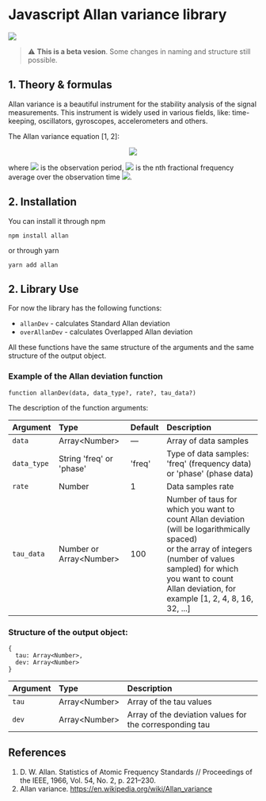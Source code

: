 # Javascript Allan variance library

<p>
  <img src="https://github.com/nikit-1/allan/workflows/GitHub%20Test%20&%20NPM%20Publish/badge.svg" />
</p>

> :warning: **This is a beta vesion**. Some changes in naming and structure still possible.

## 1. Theory & formulas

Allan variance is a beautiful instrument for the stability analysis of the signal measurements. This instrument is widely used in various fields, like: time-keeping, oscillators, gyroscopes, accelerometers and others.

The Allan variance equation [1, 2]:

<p align="center">
<img src="https://render.githubusercontent.com/render/math?math=\sigma^2_y(\tau) = \frac{1}{2} \langle ( \widebar{y}_{n %2B 1} - \widebar{y}_{n} )^2 \rangle">
</p>

where <img src="https://render.githubusercontent.com/render/math?math=\tau"> is the observation period, <img src="https://render.githubusercontent.com/render/math?math=\widebar{y}_{n}"> is the nth fractional frequency average over the observation time <img src="https://render.githubusercontent.com/render/math?math=\tau">.

## 2. Installation

You can install it through npm
```
npm install allan
```

or through yarn
```
yarn add allan
```

## 2. Library Use

For now the library has the following functions:
- `allanDev` - calculates Standard Allan deviation
- `overAllanDev` - calculates Overlapped Allan deviation

All these functions have the same structure of the arguments and the same structure of the output object.

### Example of the Allan deviation function

```
function allanDev(data, data_type?, rate?, tau_data?)
```
The description of the function arguments:

| Argument           | Type                      | Default  | Description |
| :----------------- |:------------------------- | :------- | :---------- |
| `data`             | Array\<Number>            | —        | Array of data samples |
| `data_type`        | String 'freq' or 'phase'  | 'freq'   | Type of data samples: 'freq' (frequency data) or 'phase' (phase data) |
| `rate`             | Number                    | 1        | Data samples rate |
| `tau_data`         | Number or Array\<Number>  | 100      | Number of taus for which you want to count Allan deviation (will be logarithmically spaced) <br /> or the array of integers (number of values sampled) for which you want to count Allan deviation, for example [1, 2, 4, 8, 16, 32, ...] |

### Structure of the output object:
```
{ 
  tau: Array<Number>, 
  dev: Array<Number> 
}
```


| Argument        | Type            | Description |
| :-------------- |:--------------- | :---------- |
| `tau`           | Array\<Number>  | Array of the tau values |
| `dev`           | Array\<Number>  | Array of the deviation values for the corresponding tau |

## References

1. D. W. Allan. Statistics of Atomic Frequency Standards // Proceedings of the IEEE, 1966, Vol. 54, No. 2, p. 221–230.
2. Allan variance. https://en.wikipedia.org/wiki/Allan_variance

